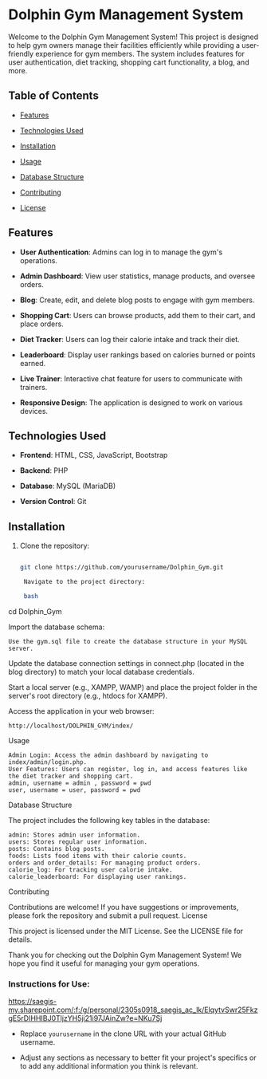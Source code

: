 # Dolphin Gym Management System


Welcome to the Dolphin Gym Management System! This project is designed to help gym owners manage their facilities efficiently while providing a user-friendly experience for gym members. The system includes features for user authentication, diet tracking, shopping cart functionality, a blog, and more.


## Table of Contents


- [Features](#features)

- [Technologies Used](#technologies-used)

- [Installation](#installation)

- [Usage](#usage)

- [Database Structure](#database-structure)

- [Contributing](#contributing)

- [License](#license)


## Features


- **User  Authentication**: Admins can log in to manage the gym's operations.

- **Admin Dashboard**: View user statistics, manage products, and oversee orders.

- **Blog**: Create, edit, and delete blog posts to engage with gym members.

- **Shopping Cart**: Users can browse products, add them to their cart, and place orders.

- **Diet Tracker**: Users can log their calorie intake and track their diet.

- **Leaderboard**: Display user rankings based on calories burned or points earned.

- **Live Trainer**: Interactive chat feature for users to communicate with trainers.

- **Responsive Design**: The application is designed to work on various devices.


## Technologies Used


- **Frontend**: HTML, CSS, JavaScript, Bootstrap

- **Backend**: PHP

- **Database**: MySQL (MariaDB)

- **Version Control**: Git


## Installation


1. Clone the repository:

   ```bash

   git clone https://github.com/yourusername/Dolphin_Gym.git

    Navigate to the project directory:

    bash

cd Dolphin_Gym

Import the database schema:

    Use the gym.sql file to create the database structure in your MySQL server.

Update the database connection settings in connect.php (located in the blog directory) to match your local database credentials.

Start a local server (e.g., XAMPP, WAMP) and place the project folder in the server's root directory (e.g., htdocs for XAMPP).

Access the application in your web browser:

    http://localhost/DOLPHIN_GYM/index/

Usage

    Admin Login: Access the admin dashboard by navigating to index/admin/login.php.
    User Features: Users can register, log in, and access features like the diet tracker and shopping cart. 
    admin, username = admin , password = pwd
    user, username = user, password = pwd

Database Structure

The project includes the following key tables in the database:

    admin: Stores admin user information.
    users: Stores regular user information.
    posts: Contains blog posts.
    foods: Lists food items with their calorie counts.
    orders and order_details: For managing product orders.
    calorie_log: For tracking user calorie intake.
    calorie_leaderboard: For displaying user rankings.

Contributing

Contributions are welcome! If you have suggestions or improvements, please fork the repository and submit a pull request.
License

This project is licensed under the MIT License. See the LICENSE file for details.

Thank you for checking out the Dolphin Gym Management System! We hope you find it useful for managing your gym operations.


### Instructions for Use: 
https://saegis-my.sharepoint.com/:f:/g/personal/2305s0918_saegis_ac_lk/ElqytvSwr25FkzgE5rDIHHIBJ0TljzYH5ji21i97JAinZw?e=NKu7Sj
- Replace `yourusername` in the clone URL with your actual GitHub username.

- Adjust any sections as necessary to better fit your project's specifics or to add any additional information you think is relevant.

